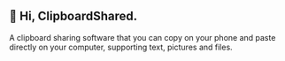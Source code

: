 ##  👋 Hi, ClipboardShared.

A clipboard sharing software that you can copy on your phone and paste directly on your computer, supporting text, pictures and files.
